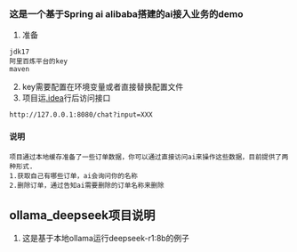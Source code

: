 ### 这是一个基于Spring ai alibaba搭建的ai接入业务的demo

1. 准备
``` text
jdk17
阿里百炼平台的key
maven
```
2. key需要配置在环境变量或者直接替换配置文件
3. 项目运[.idea](.idea)行后访问接口
```html
http://127.0.0.1:8080/chat?input=XXX
```

#### 说明
```text
项目通过本地缓存准备了一些订单数据，你可以通过直接访问ai来操作这些数据，目前提供了两种形式.
1.获取自己有哪些订单，ai会询问你的名称
2.删除订单，通过告知ai需要删除的订单名称来删除

```

## ollama_deepseek项目说明
1. 这是基于本地ollama运行deepseek-r1:8b的例子